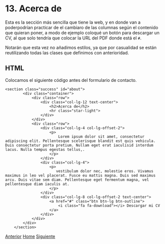# 13. Acerca de


Esta es la sección más sencilla que tiene la web, y en donde van a poderpodrían practicar de el cambiaro de las columnas según el contenido que quieran poner, a modo de ejemplo coloqué un botón para descargar un CV, al que solo tendría que colocar la URL del PDF donde está el `#`.

Notarán que esta vez no añadimos estilos, ya que por casualidad se están reutilizando todas las clases que definimos con anterioridad.


## HTML

Colocamos el siguiente código antes del formulario de contacto.

```
<section class="success" id="about">
        <div class="container">
            <div class="row">
                <div class="col-lg-12 text-center">
                    <h2>Acerca de</h2>
                    <hr class="star-light">
                </div>
            </div>
            <div class="row">
                <div class="col-lg-4 col-lg-offset-2">
                    <p>
                        Lorem ipsum dolor sit amet, consectetur adipiscing elit. Pellentesque scelerisque blandit est quis vehicula. Duis consectetur porta pretium. Nullam eget erat iaculisid interdum lacus. Nulla tempus egestas tellus,.
                    </p>
                </div>
                <div class="col-lg-4">
                    <p>
                       vestibulum dolor nec, molestie eros. Vivamus maximus in leo vel placerat. Fusce eu mattis magna. Duis sed maximus arcu. Duis vitae sem diam. Pellentesque eget fermentum magna, vel pellentesque diam iaculis at.
                    </p>
                </div>
                <div class="col-lg-8 col-lg-offset-2 text-center">
                    <a href="#" class="btn btn-lg btn-outline">
                        <i class="fa fa-download"></i> Descargar mi CV
                    </a>
                </div>
            </div>
        </div>
    </section>
```

<div class="Grid">
    <a href="https://fgarciajulia.github.io/mi_primera_pagina/atajo" class="my-btn anterior">Anterior</a>
    <a href="https://fgarciajulia.github.io/mi_primera_pagina" class="my-btn home">Home</a>
    <a href="https://fgarciajulia.github.io/mi_primera_pagina/portfolio" class="my-btn siguiente">Siguiente</a>
</div>